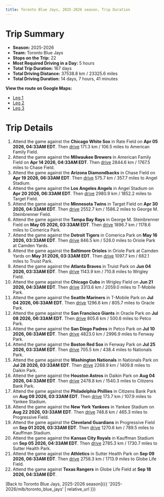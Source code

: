 ```yaml
---
title: Toronto Blue Jays, 2025-2026 season, Trip Duration
---
```


# Trip Summary
- **Season:** 2025-2026
- **Team:** Toronto Blue Jays
- **Stops on the Trip:** 22
- **Most Required Driving in a Day:** 5 hours
- **Total Trip Duration:** 167 days
- **Total Driving Distance:** 37538.8 km / 23325.6 miles
- **Total Driving Duration:** 14 days, 7 hours, 41 minutes

**View the route on Google Maps:**
- [Leg 1](https://www.google.com/maps/dir/Rate+Field+Chicago/American+Family+Field+Milwaukee/Chase+Field+Phoenix/Angel+Stadium+Anaheim/Target+Field+Minneapolis/George+M.+Steinbrenner+Field+Tampa/Comerica+Park+Detroit/Oriole+Park+at+Camden+Yards+Baltimore/Truist+Park+Atlanta/Wrigley+Field+Chicago)
- [Leg 2](https://www.google.com/maps/dir/Wrigley+Field+Chicago/T-Mobile+Park+Seattle/Oracle+Park+San+Francisco/Petco+Park+San+Diego/Fenway+Park+Boston/Nationals+Park+Washington/Daikin+Park+Houston/Citizens+Bank+Park+Philadelphia/Yankee+Stadium+Bronx/Progressive+Field+Cleveland)
- [Leg 3](https://www.google.com/maps/dir/Progressive+Field+Cleveland/Kauffman+Stadium+Kansas+City/Sutter+Health+Park+Sacramento/Globe+Life+Field+Arlington)

# Trip Details
1. Attend the game against the **Chicago White Sox** in Rate Field on **Apr 05 2026, 04:33AM EDT**. Then [drive](https://www.google.com/maps/dir/Rate+Field+Chicago/American+Family+Field+Milwaukee) 171.3 km / 106.5 miles to American Family Field.
2. Attend the game against the **Milwaukee Brewers** in American Family Field on **Apr 14 2026, 04:33AM EDT**. Then [drive](https://www.google.com/maps/dir/American+Family+Field+Milwaukee/Chase+Field+Phoenix) 2844.6 km / 1767.5 miles to Chase Field.
3. Attend the game against the **Arizona Diamondbacks** in Chase Field on **Apr 19 2026, 06:33AM EDT**. Then [drive](https://www.google.com/maps/dir/Chase+Field+Phoenix/Angel+Stadium+Anaheim) 575.7 km / 357.7 miles to Angel Stadium.
4. Attend the game against the **Los Angeles Angels** in Angel Stadium on **Apr 20 2026, 06:33AM EDT**. Then [drive](https://www.google.com/maps/dir/Angel+Stadium+Anaheim/Target+Field+Minneapolis) 2980.9 km / 1852.2 miles to Target Field.
5. Attend the game against the **Minnesota Twins** in Target Field on **Apr 30 2026, 04:33AM EDT**. Then [drive](https://www.google.com/maps/dir/Target+Field+Minneapolis/George+M.+Steinbrenner+Field+Tampa) 2552.7 km / 1586.2 miles to George M. Steinbrenner Field.
6. Attend the game against the **Tampa Bay Rays** in George M. Steinbrenner Field on **May 05 2026, 03:33AM EDT**. Then [drive](https://www.google.com/maps/dir/George+M.+Steinbrenner+Field+Tampa/Comerica+Park+Detroit) 1896.7 km / 1178.6 miles to Comerica Park.
7. Attend the game against the **Detroit Tigers** in Comerica Park on **May 16 2026, 03:33AM EDT**. Then [drive](https://www.google.com/maps/dir/Comerica+Park+Detroit/Oriole+Park+at+Camden+Yards+Baltimore) 846.5 km / 526.0 miles to Oriole Park at Camden Yards.
8. Attend the game against the **Baltimore Orioles** in Oriole Park at Camden Yards on **May 31 2026, 03:33AM EDT**. Then [drive](https://www.google.com/maps/dir/Oriole+Park+at+Camden+Yards+Baltimore/Truist+Park+Atlanta) 1097.7 km / 682.1 miles to Truist Park.
9. Attend the game against the **Atlanta Braves** in Truist Park on **Jun 04 2026, 03:33AM EDT**. Then [drive](https://www.google.com/maps/dir/Truist+Park+Atlanta/Wrigley+Field+Chicago) 1143.9 km / 710.8 miles to Wrigley Field.
10. Attend the game against the **Chicago Cubs** in Wrigley Field on **Jun 21 2026, 04:33AM EDT**. Then [drive](https://www.google.com/maps/dir/Wrigley+Field+Chicago/T-Mobile+Park+Seattle) 3313.6 km / 2059.0 miles to T-Mobile Park.
11. Attend the game against the **Seattle Mariners** in T-Mobile Park on **Jul 04 2026, 06:33AM EDT**. Then [drive](https://www.google.com/maps/dir/T-Mobile+Park+Seattle/Oracle+Park+San+Francisco) 1296.6 km / 805.7 miles to Oracle Park.
12. Attend the game against the **San Francisco Giants** in Oracle Park on **Jul 08 2026, 06:33AM EDT**. Then [drive](https://www.google.com/maps/dir/Oracle+Park+San+Francisco/Petco+Park+San+Diego) 805.6 km / 500.6 miles to Petco Park.
13. Attend the game against the **San Diego Padres** in Petco Park on **Jul 10 2026, 06:33AM EDT**. Then [drive](https://www.google.com/maps/dir/Petco+Park+San+Diego/Fenway+Park+Boston) 4823.0 km / 2996.9 miles to Fenway Park.
14. Attend the game against the **Boston Red Sox** in Fenway Park on **Jul 25 2026, 03:33AM EDT**. Then [drive](https://www.google.com/maps/dir/Fenway+Park+Boston/Nationals+Park+Washington) 705.5 km / 438.4 miles to Nationals Park.
15. Attend the game against the **Washington Nationals** in Nationals Park on **Jul 28 2026, 03:33AM EDT**. Then [drive](https://www.google.com/maps/dir/Nationals+Park+Washington/Daikin+Park+Houston) 2268.9 km / 1409.8 miles to Daikin Park.
16. Attend the game against the **Houston Astros** in Daikin Park on **Aug 04 2026, 04:33AM EDT**. Then [drive](https://www.google.com/maps/dir/Daikin+Park+Houston/Citizens+Bank+Park+Philadelphia) 2478.8 km / 1540.3 miles to Citizens Bank Park.
17. Attend the game against the **Philadelphia Phillies** in Citizens Bank Park on **Aug 09 2026, 03:33AM EDT**. Then [drive](https://www.google.com/maps/dir/Citizens+Bank+Park+Philadelphia/Yankee+Stadium+Bronx) 173.7 km / 107.9 miles to Yankee Stadium.
18. Attend the game against the **New York Yankees** in Yankee Stadium on **Aug 22 2026, 03:33AM EDT**. Then [drive](https://www.google.com/maps/dir/Yankee+Stadium+Bronx/Progressive+Field+Cleveland) 748.8 km / 465.3 miles to Progressive Field.
19. Attend the game against the **Cleveland Guardians** in Progressive Field on **Sep 01 2026, 03:33AM EDT**. Then [drive](https://www.google.com/maps/dir/Progressive+Field+Cleveland/Kauffman+Stadium+Kansas+City) 1270.6 km / 789.5 miles to Kauffman Stadium.
20. Attend the game against the **Kansas City Royals** in Kauffman Stadium on **Sep 05 2026, 04:33AM EDT**. Then [drive](https://www.google.com/maps/dir/Kauffman+Stadium+Kansas+City/Sutter+Health+Park+Sacramento) 2785.3 km / 1730.7 miles to Sutter Health Park.
21. Attend the game against the **Athletics** in Sutter Health Park on **Sep 09 2026, 06:33AM EDT**. Then [drive](https://www.google.com/maps/dir/Sutter+Health+Park+Sacramento/Globe+Life+Field+Arlington) 2758.3 km / 1713.9 miles to Globe Life Field.
22. Attend the game against **Texas Rangers** in Globe Life Field at **Sep 18 2026, 04:33AM EDT**.

[Back to Toronto Blue Jays, 2025-2026 season]({{ '2025-2026/mlb/toronto_blue_jays' | relative_url }})
